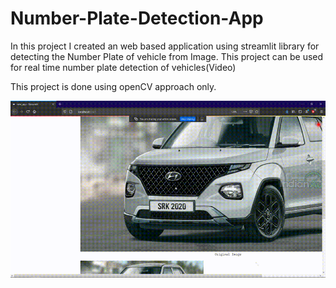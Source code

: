 # Number-Plate-Detection-App

In this project I created an web based application using streamlit library for detecting the Number Plate of vehicle from Image.
This project can be used for real time number plate detection of vehicles(Video)

This project is done using openCV approach only. 

![Alt Text](https://github.com/RohanLone/Number-Plate-Detection-App/blob/main/Demo.gif)
